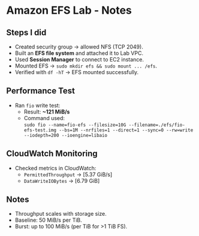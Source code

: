 # Amazon EFS Lab - Notes

## Steps I did
- Created security group → allowed NFS (TCP 2049).
- Built an **EFS file system** and attached it to Lab VPC.
- Used **Session Manager** to connect to EC2 instance.
- Mounted EFS → `sudo mkdir efs && sudo mount ... /efs`.
- Verified with `df -hT` → EFS mounted successfully.

## Performance Test
- Ran `fio` write test:
  - Result: **~121 MiB/s** 
  - Command used:  
    `sudo fio --name=fio-efs --filesize=10G --filename=./efs/fio-efs-test.img --bs=1M --nrfiles=1 --direct=1 --sync=0 --rw=write --iodepth=200 --ioengine=libaio`

## CloudWatch Monitoring
- Checked metrics in CloudWatch:
  - `PermittedThroughput` → [5.37 GiB/s]  
  - `DataWriteIOBytes` → [6.79 GiB]  

## Notes
- Throughput scales with storage size.
- Baseline: 50 MiB/s per TiB.
- Burst: up to 100 MiB/s (per TiB for >1 TiB FS).
